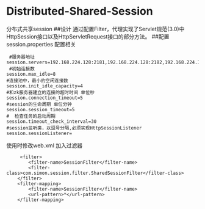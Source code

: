 # Distributed-Shared-Session
分布式共享session
##设计
通过配置Filter，代理实现了Servlet规范(3.0)中HttpSession接口以及HttpServletRequest接口的部分方法。
##配置
session.properties 配置相关
```
 #服务器地址
session.servers=192.168.224.128:2181,192.168.224.128:2182,192.168.224.128:2183
 #初始连接数
session.max_idle=8
#连接池中，最小的空闲连接数 
session.init_idle_capacity=4
#和zk服务器建立的连接的超时时间 单位秒
session.connection_timeout=5
#session的生命周期 单位分钟
session.session_timeout=5
#  检查任务的启动周期
session.timeout_check_interval=30
#session监听类，以逗号分隔,必须实现HttpSessionListener
session.sessionListener=
```

使用时修改web.xml 加入过滤器
```
 	 <filter>
	    <filter-name>SessionFilter</filter-name>
	    <filter-class>com.simon.session.filter.SharedSessionFilter</filter-class>
	</filter>
	<filter-mapping>
	    <filter-name>SessionFilter</filter-name>
	    <url-pattern>*</url-pattern>
	</filter-mapping>
```

